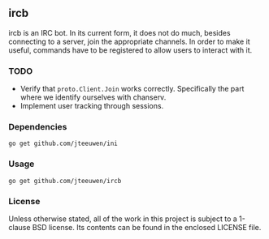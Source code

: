 ## ircb

ircb is an IRC bot. In its current form, it does not do much, besides 
connecting to a server, join the appropriate channels. In order to make it
useful, commands have to be registered to allow users to interact with it.


### TODO

* Verify that `proto.Client.Join` works correctly.
  Specifically the part where we identify ourselves with chanserv.
* Implement user tracking through sessions.


### Dependencies

    go get github.com/jteeuwen/ini


### Usage

    go get github.com/jteeuwen/ircb


### License

Unless otherwise stated, all of the work in this project is subject to a
1-clause BSD license. Its contents can be found in the enclosed LICENSE file.


